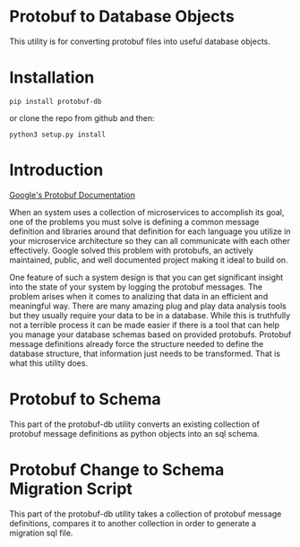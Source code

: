 # Protobuf to Database Objects
This utility is for converting protobuf files into useful database objects.

# Installation
```
pip install protobuf-db
```
or clone the repo from github and then:
```
python3 setup.py install
```

# Introduction
[Google's Protobuf Documentation](https://developers.google.com/protocol-buffers)

When an system uses a collection of microservices to accomplish its goal, one of the problems you must solve is defining a common message definition and libraries around that definition for each language you utilize in your microservice architecture so they can all communicate with each other effectively. Google solved this problem with protobufs, an actively maintained, public, and well documented project making it ideal to build on.

One feature of such a system design is that you can get significant insight into the state of your system by logging the protobuf messages. The problem arises when it comes to analizing that data in an efficient and meaningful way. There are many amazing plug and play data analysis tools but they usually require your data to be in a database. While this is truthfully not a terrible process it can be made easier if there is a tool that can help you manage your database schemas based on provided protobufs. Protobuf message definitions already force the structure needed to define the database structure, that information just needs to be transformed. That is what this utility does.

# Protobuf to Schema
This part of the protobuf-db utility converts an existing collection of protobuf message definitions as python objects into an sql schema.


# Protobuf Change to Schema Migration Script
This part of the protobuf-db utility takes a collection of protobuf message definitions, compares it to another collection in order to generate a migration sql file.


